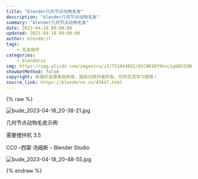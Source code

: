 ```yaml
---
title: "blender几何节点动物毛发"
description: "blender几何节点动物毛发"
summary: "blender几何节点动物毛发"
date: 2023-04-18 00:00:00
updated: 2023-04-18 00:00:00
author: blenderit
tags: 
    - 毛发插件
categories:
    - blenderco
img: https://img.alicdn.com/imgextra/i2/751044092/O1CN010Y9hsc1g6BX2U0KHd_!!751044092.jpg
showGetMethod: false
copyright: 本插件资源来自网络，版权归原作者所有，仅供交流学习使用！
source_link: https://blenderco.cn/45647.html
---
```


{% raw %}
<p><img src="https://img.alicdn.com/imgextra/i2/751044092/O1CN010Y9hsc1g6BX2U0KHd_!!751044092.jpg" alt="bude_2023-04-18_20-38-21.jpg"></p><p>几何节点动物毛皮示例</p><p>需要搅拌机 3.5</p><p>CC0 –西蒙·汤姆斯 – Blender Studio</p><p><img src="https://img.alicdn.com/imgextra/i4/751044092/O1CN01vZJfs71g6BWvl0bMC_!!751044092.jpg" alt="bude_2023-04-18_20-48-55.jpg"></p>
<div style="display: none">blenderco</div>
{% endraw %}